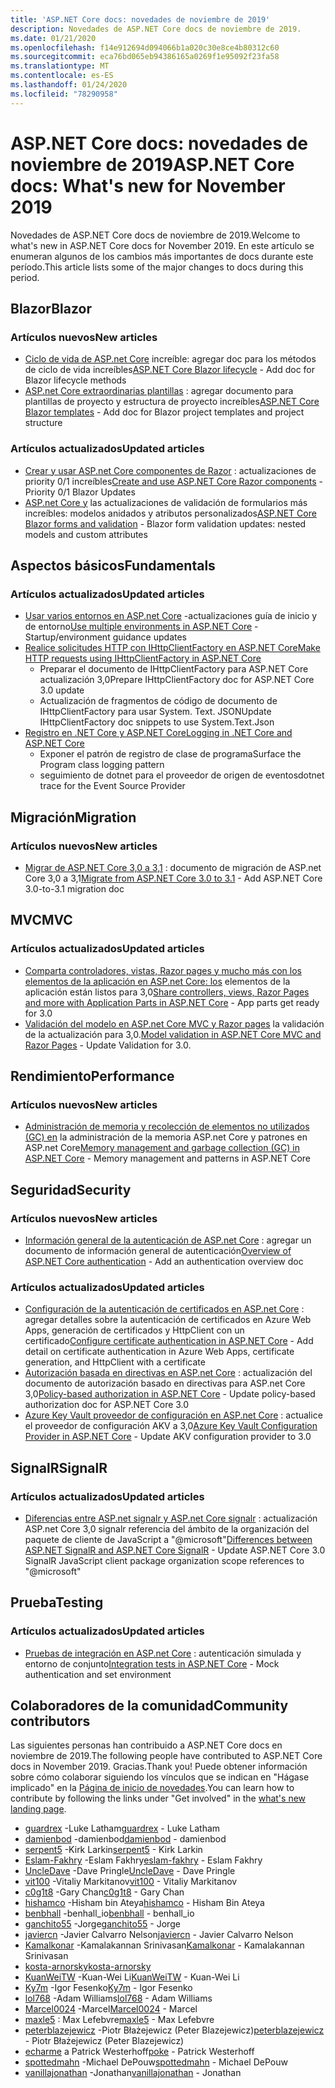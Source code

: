```yaml
---
title: 'ASP.NET Core docs: novedades de noviembre de 2019'
description: Novedades de ASP.NET Core docs de noviembre de 2019.
ms.date: 01/21/2020
ms.openlocfilehash: f14e912694d094066b1a020c30e8ce4b80312c60
ms.sourcegitcommit: eca76bd065eb94386165a0269f1e95092f23fa58
ms.translationtype: MT
ms.contentlocale: es-ES
ms.lasthandoff: 01/24/2020
ms.locfileid: "78290958"
---
```

# <a name="aspnet-core-docs-whats-new-for-november-2019"></a><span data-ttu-id="cc9ef-103">ASP.NET Core docs: novedades de noviembre de 2019</span><span class="sxs-lookup"><span data-stu-id="cc9ef-103">ASP.NET Core docs: What's new for November 2019</span></span>

<span data-ttu-id="cc9ef-104">Novedades de ASP.NET Core docs de noviembre de 2019.</span><span class="sxs-lookup"><span data-stu-id="cc9ef-104">Welcome to what's new in ASP.NET Core docs for November 2019.</span></span> <span data-ttu-id="cc9ef-105">En este artículo se enumeran algunos de los cambios más importantes de docs durante este período.</span><span class="sxs-lookup"><span data-stu-id="cc9ef-105">This article lists some of the major changes to docs during this period.</span></span>

## <a name="blazor"></a><span data-ttu-id="cc9ef-106">Blazor</span><span class="sxs-lookup"><span data-stu-id="cc9ef-106">Blazor</span></span>

### <a name="new-articles"></a><span data-ttu-id="cc9ef-107">Artículos nuevos</span><span class="sxs-lookup"><span data-stu-id="cc9ef-107">New articles</span></span>

- <span data-ttu-id="cc9ef-108">[Ciclo de vida de ASP.net Core](../blazor/lifecycle.md) increíble: agregar doc para los métodos de ciclo de vida increíbles</span><span class="sxs-lookup"><span data-stu-id="cc9ef-108">[ASP.NET Core Blazor lifecycle](../blazor/lifecycle.md) - Add doc for Blazor lifecycle methods</span></span>
- <span data-ttu-id="cc9ef-109">[ASP.net Core extraordinarias plantillas](../blazor/templates.md) : agregar documento para plantillas de proyecto y estructura de proyecto increíbles</span><span class="sxs-lookup"><span data-stu-id="cc9ef-109">[ASP.NET Core Blazor templates](../blazor/templates.md) - Add doc for Blazor project templates and project structure</span></span>

### <a name="updated-articles"></a><span data-ttu-id="cc9ef-110">Artículos actualizados</span><span class="sxs-lookup"><span data-stu-id="cc9ef-110">Updated articles</span></span>

- <span data-ttu-id="cc9ef-111">[Crear y usar ASP.net Core componentes de Razor](../blazor/components.md) : actualizaciones de priority 0/1 increíbles</span><span class="sxs-lookup"><span data-stu-id="cc9ef-111">[Create and use ASP.NET Core Razor components](../blazor/components.md) - Priority 0/1 Blazor Updates</span></span>
- <span data-ttu-id="cc9ef-112">[ASP.net Core y](../blazor/forms-validation.md) las actualizaciones de validación de formularios más increíbles: modelos anidados y atributos personalizados</span><span class="sxs-lookup"><span data-stu-id="cc9ef-112">[ASP.NET Core Blazor forms and validation](../blazor/forms-validation.md) - Blazor form validation updates: nested models and custom attributes</span></span>

## <a name="fundamentals"></a><span data-ttu-id="cc9ef-113">Aspectos básicos</span><span class="sxs-lookup"><span data-stu-id="cc9ef-113">Fundamentals</span></span>

### <a name="updated-articles"></a><span data-ttu-id="cc9ef-114">Artículos actualizados</span><span class="sxs-lookup"><span data-stu-id="cc9ef-114">Updated articles</span></span>

- <span data-ttu-id="cc9ef-115">[Usar varios entornos en ASP.net Core](../fundamentals/environments.md) -actualizaciones guía de inicio y de entorno</span><span class="sxs-lookup"><span data-stu-id="cc9ef-115">[Use multiple environments in ASP.NET Core](../fundamentals/environments.md) - Startup/environment guidance updates</span></span>
- [<span data-ttu-id="cc9ef-116">Realice solicitudes HTTP con IHttpClientFactory en ASP.NET Core</span><span class="sxs-lookup"><span data-stu-id="cc9ef-116">Make HTTP requests using IHttpClientFactory in ASP.NET Core</span></span>](../fundamentals/http-requests.md)
  - <span data-ttu-id="cc9ef-117">Preparar el documento de IHttpClientFactory para ASP.NET Core actualización 3,0</span><span class="sxs-lookup"><span data-stu-id="cc9ef-117">Prepare IHttpClientFactory doc for ASP.NET Core 3.0 update</span></span>
  - <span data-ttu-id="cc9ef-118">Actualización de fragmentos de código de documento de IHttpClientFactory para usar System. Text. JSON</span><span class="sxs-lookup"><span data-stu-id="cc9ef-118">Update IHttpClientFactory doc snippets to use System.Text.Json</span></span>
- [<span data-ttu-id="cc9ef-119">Registro en .NET Core y ASP.NET Core</span><span class="sxs-lookup"><span data-stu-id="cc9ef-119">Logging in .NET Core and ASP.NET Core</span></span>](../fundamentals/logging/index.md)
  - <span data-ttu-id="cc9ef-120">Exponer el patrón de registro de clase de programa</span><span class="sxs-lookup"><span data-stu-id="cc9ef-120">Surface the Program class logging pattern</span></span>
  - <span data-ttu-id="cc9ef-121">seguimiento de dotnet para el proveedor de origen de eventos</span><span class="sxs-lookup"><span data-stu-id="cc9ef-121">dotnet trace for the Event Source Provider</span></span>

## <a name="migration"></a><span data-ttu-id="cc9ef-122">Migración</span><span class="sxs-lookup"><span data-stu-id="cc9ef-122">Migration</span></span>

### <a name="new-articles"></a><span data-ttu-id="cc9ef-123">Artículos nuevos</span><span class="sxs-lookup"><span data-stu-id="cc9ef-123">New articles</span></span>

- <span data-ttu-id="cc9ef-124">[Migrar de ASP.NET Core 3,0 a 3,1](../migration/30-to-31.md) : documento de migración de ASP.net Core 3,0 a 3,1</span><span class="sxs-lookup"><span data-stu-id="cc9ef-124">[Migrate from ASP.NET Core 3.0 to 3.1](../migration/30-to-31.md) - Add ASP.NET Core 3.0-to-3.1 migration doc</span></span>

## <a name="mvc"></a><span data-ttu-id="cc9ef-125">MVC</span><span class="sxs-lookup"><span data-stu-id="cc9ef-125">MVC</span></span>

### <a name="updated-articles"></a><span data-ttu-id="cc9ef-126">Artículos actualizados</span><span class="sxs-lookup"><span data-stu-id="cc9ef-126">Updated articles</span></span>

- <span data-ttu-id="cc9ef-127">[Comparta controladores, vistas, Razor pages y mucho más con los elementos de la aplicación en ASP.net Core: los](../mvc/advanced/app-parts.md) elementos de la aplicación están listos para 3,0</span><span class="sxs-lookup"><span data-stu-id="cc9ef-127">[Share controllers, views, Razor Pages and more with Application Parts in ASP.NET Core](../mvc/advanced/app-parts.md) - App parts get ready for 3.0</span></span>
- <span data-ttu-id="cc9ef-128">[Validación del modelo en ASP.net Core MVC y Razor pages](../mvc/models/validation.md) la validación de la actualización para 3,0.</span><span class="sxs-lookup"><span data-stu-id="cc9ef-128">[Model validation in ASP.NET Core MVC and Razor Pages](../mvc/models/validation.md) - Update Validation for 3.0.</span></span>

## <a name="performance"></a><span data-ttu-id="cc9ef-129">Rendimiento</span><span class="sxs-lookup"><span data-stu-id="cc9ef-129">Performance</span></span>

### <a name="new-articles"></a><span data-ttu-id="cc9ef-130">Artículos nuevos</span><span class="sxs-lookup"><span data-stu-id="cc9ef-130">New articles</span></span>

- <span data-ttu-id="cc9ef-131">[Administración de memoria y recolección de elementos no utilizados (GC) en](../performance/memory.md) la administración de la memoria ASP.net Core y patrones en ASP.net Core</span><span class="sxs-lookup"><span data-stu-id="cc9ef-131">[Memory management and garbage collection (GC) in ASP.NET Core](../performance/memory.md) - Memory management and patterns in ASP.NET Core</span></span>

## <a name="security"></a><span data-ttu-id="cc9ef-132">Seguridad</span><span class="sxs-lookup"><span data-stu-id="cc9ef-132">Security</span></span>

### <a name="new-articles"></a><span data-ttu-id="cc9ef-133">Artículos nuevos</span><span class="sxs-lookup"><span data-stu-id="cc9ef-133">New articles</span></span>

- <span data-ttu-id="cc9ef-134">[Información general de la autenticación de ASP.net Core](../security/authentication/index.md) : agregar un documento de información general de autenticación</span><span class="sxs-lookup"><span data-stu-id="cc9ef-134">[Overview of ASP.NET Core authentication](../security/authentication/index.md) - Add an authentication overview doc</span></span>

### <a name="updated-articles"></a><span data-ttu-id="cc9ef-135">Artículos actualizados</span><span class="sxs-lookup"><span data-stu-id="cc9ef-135">Updated articles</span></span>

- <span data-ttu-id="cc9ef-136">[Configuración de la autenticación de certificados en ASP.net Core](../security/authentication/certauth.md) : agregar detalles sobre la autenticación de certificados en Azure Web Apps, generación de certificados y HttpClient con un certificado</span><span class="sxs-lookup"><span data-stu-id="cc9ef-136">[Configure certificate authentication in ASP.NET Core](../security/authentication/certauth.md) - Add detail on certificate authentication in Azure Web Apps, certificate generation, and HttpClient with a certificate</span></span>
- <span data-ttu-id="cc9ef-137">[Autorización basada en directivas en ASP.net Core](../security/authorization/policies.md) : actualización del documento de autorización basado en directivas para ASP.net Core 3,0</span><span class="sxs-lookup"><span data-stu-id="cc9ef-137">[Policy-based authorization in ASP.NET Core](../security/authorization/policies.md) - Update policy-based authorization doc for ASP.NET Core 3.0</span></span>
- <span data-ttu-id="cc9ef-138">[Azure Key Vault proveedor de configuración en ASP.net Core](../security/key-vault-configuration.md) : actualice el proveedor de configuración AKV a 3,0</span><span class="sxs-lookup"><span data-stu-id="cc9ef-138">[Azure Key Vault Configuration Provider in ASP.NET Core](../security/key-vault-configuration.md) - Update AKV configuration provider to 3.0</span></span>

## <a name="signalr"></a><span data-ttu-id="cc9ef-139">SignalR</span><span class="sxs-lookup"><span data-stu-id="cc9ef-139">SignalR</span></span>

### <a name="updated-articles"></a><span data-ttu-id="cc9ef-140">Artículos actualizados</span><span class="sxs-lookup"><span data-stu-id="cc9ef-140">Updated articles</span></span>

- <span data-ttu-id="cc9ef-141">[Diferencias entre ASP.net signalr y ASP.net Core signalr](../signalr/version-differences.md) : actualización ASP.net Core 3,0 signalr referencia del ámbito de la organización del paquete de cliente de JavaScript a "@microsoft"</span><span class="sxs-lookup"><span data-stu-id="cc9ef-141">[Differences between ASP.NET SignalR and ASP.NET Core SignalR](../signalr/version-differences.md) - Update ASP.NET Core 3.0 SignalR JavaScript client package organization scope references to "@microsoft"</span></span>

## <a name="testing"></a><span data-ttu-id="cc9ef-142">Prueba</span><span class="sxs-lookup"><span data-stu-id="cc9ef-142">Testing</span></span>

### <a name="updated-articles"></a><span data-ttu-id="cc9ef-143">Artículos actualizados</span><span class="sxs-lookup"><span data-stu-id="cc9ef-143">Updated articles</span></span>

- <span data-ttu-id="cc9ef-144">[Pruebas de integración en ASP.net Core](../test/integration-tests.md) : autenticación simulada y entorno de conjunto</span><span class="sxs-lookup"><span data-stu-id="cc9ef-144">[Integration tests in ASP.NET Core](../test/integration-tests.md) - Mock authentication and set environment</span></span>

## <a name="community-contributors"></a><span data-ttu-id="cc9ef-145">Colaboradores de la comunidad</span><span class="sxs-lookup"><span data-stu-id="cc9ef-145">Community contributors</span></span>

<span data-ttu-id="cc9ef-146">Las siguientes personas han contribuido a ASP.NET Core docs en noviembre de 2019.</span><span class="sxs-lookup"><span data-stu-id="cc9ef-146">The following people have contributed to ASP.NET Core docs in November 2019.</span></span> <span data-ttu-id="cc9ef-147">Gracias.</span><span class="sxs-lookup"><span data-stu-id="cc9ef-147">Thank you!</span></span> <span data-ttu-id="cc9ef-148">Puede obtener información sobre cómo colaborar siguiendo los vínculos que se indican en "Hágase implicado" en la [Página de inicio de novedades](index.yml).</span><span class="sxs-lookup"><span data-stu-id="cc9ef-148">You can learn how to contribute by following the links under "Get involved" in the [what's new landing page](index.yml).</span></span>

- <span data-ttu-id="cc9ef-149">[guardrex](https://github.com/guardrex) -Luke Latham</span><span class="sxs-lookup"><span data-stu-id="cc9ef-149">[guardrex](https://github.com/guardrex) - Luke Latham</span></span>
- <span data-ttu-id="cc9ef-150">[damienbod](https://github.com/damienbod) -damienbod</span><span class="sxs-lookup"><span data-stu-id="cc9ef-150">[damienbod](https://github.com/damienbod) - damienbod</span></span>
- <span data-ttu-id="cc9ef-151">[serpent5](https://github.com/serpent5) -Kirk Larkin</span><span class="sxs-lookup"><span data-stu-id="cc9ef-151">[serpent5](https://github.com/serpent5) - Kirk Larkin</span></span>
- <span data-ttu-id="cc9ef-152">[Eslam-Fakhry](https://github.com/eslam-fakhry) -Eslam Fakhry</span><span class="sxs-lookup"><span data-stu-id="cc9ef-152">[eslam-fakhry](https://github.com/eslam-fakhry) - Eslam Fakhry</span></span>
- <span data-ttu-id="cc9ef-153">[UncleDave](https://github.com/UncleDave) -Dave Pringle</span><span class="sxs-lookup"><span data-stu-id="cc9ef-153">[UncleDave](https://github.com/UncleDave) - Dave Pringle</span></span>
- <span data-ttu-id="cc9ef-154">[vit100](https://github.com/vit100) -Vitaliy Markitanov</span><span class="sxs-lookup"><span data-stu-id="cc9ef-154">[vit100](https://github.com/vit100) - Vitaliy Markitanov</span></span>
- <span data-ttu-id="cc9ef-155">[c0g1t8](https://github.com/c0g1t8) -Gary Chan</span><span class="sxs-lookup"><span data-stu-id="cc9ef-155">[c0g1t8](https://github.com/c0g1t8) - Gary Chan</span></span>
- <span data-ttu-id="cc9ef-156">[hishamco](https://github.com/hishamco) -Hisham bin Ateya</span><span class="sxs-lookup"><span data-stu-id="cc9ef-156">[hishamco](https://github.com/hishamco) - Hisham Bin Ateya</span></span>
- <span data-ttu-id="cc9ef-157">[benbhall](https://github.com/benbhall) -benhall_io</span><span class="sxs-lookup"><span data-stu-id="cc9ef-157">[benbhall](https://github.com/benbhall) - benhall_io</span></span>
- <span data-ttu-id="cc9ef-158">[ganchito55](https://github.com/ganchito55) -Jorge</span><span class="sxs-lookup"><span data-stu-id="cc9ef-158">[ganchito55](https://github.com/ganchito55) - Jorge</span></span>
- <span data-ttu-id="cc9ef-159">[javiercn](https://github.com/javiercn) -Javier Calvarro Nelson</span><span class="sxs-lookup"><span data-stu-id="cc9ef-159">[javiercn](https://github.com/javiercn) - Javier Calvarro Nelson</span></span>
- <span data-ttu-id="cc9ef-160">[Kamalkonar](https://github.com/Kamalkonar) -Kamalakannan Srinivasan</span><span class="sxs-lookup"><span data-stu-id="cc9ef-160">[Kamalkonar](https://github.com/Kamalkonar) - Kamalakannan Srinivasan</span></span>
- [<span data-ttu-id="cc9ef-161">kosta-arnorsky</span><span class="sxs-lookup"><span data-stu-id="cc9ef-161">kosta-arnorsky</span></span>](https://github.com/kosta-arnorsky) 
- <span data-ttu-id="cc9ef-162">[KuanWeiTW](https://github.com/KuanWeiTW) -Kuan-Wei Li</span><span class="sxs-lookup"><span data-stu-id="cc9ef-162">[KuanWeiTW](https://github.com/KuanWeiTW) - Kuan-Wei Li</span></span>
- <span data-ttu-id="cc9ef-163">[Ky7m](https://github.com/Ky7m) -Igor Fesenko</span><span class="sxs-lookup"><span data-stu-id="cc9ef-163">[Ky7m](https://github.com/Ky7m) - Igor Fesenko</span></span>
- <span data-ttu-id="cc9ef-164">[lol768](https://github.com/lol768) -Adam Williams</span><span class="sxs-lookup"><span data-stu-id="cc9ef-164">[lol768](https://github.com/lol768) - Adam Williams</span></span>
- <span data-ttu-id="cc9ef-165">[Marcel0024](https://github.com/Marcel0024) -Marcel</span><span class="sxs-lookup"><span data-stu-id="cc9ef-165">[Marcel0024](https://github.com/Marcel0024) - Marcel</span></span>
- <span data-ttu-id="cc9ef-166">[maxle5](https://github.com/maxle5) : Max Lefebvre</span><span class="sxs-lookup"><span data-stu-id="cc9ef-166">[maxle5](https://github.com/maxle5) - Max Lefebvre</span></span>
- <span data-ttu-id="cc9ef-167">[peterblazejewicz](https://github.com/peterblazejewicz) -Piotr Błażejewicz (Peter Blazejewicz)</span><span class="sxs-lookup"><span data-stu-id="cc9ef-167">[peterblazejewicz](https://github.com/peterblazejewicz) - Piotr Błażejewicz (Peter Blazejewicz)</span></span>
- <span data-ttu-id="cc9ef-168">[echarme](https://github.com/poke) a Patrick Westerhoff</span><span class="sxs-lookup"><span data-stu-id="cc9ef-168">[poke](https://github.com/poke) - Patrick Westerhoff</span></span>
- <span data-ttu-id="cc9ef-169">[spottedmahn](https://github.com/spottedmahn) -Michael DePouw</span><span class="sxs-lookup"><span data-stu-id="cc9ef-169">[spottedmahn](https://github.com/spottedmahn) - Michael DePouw</span></span>
- <span data-ttu-id="cc9ef-170">[vanillajonathan](https://github.com/vanillajonathan) -Jonathan</span><span class="sxs-lookup"><span data-stu-id="cc9ef-170">[vanillajonathan](https://github.com/vanillajonathan) - Jonathan</span></span>
